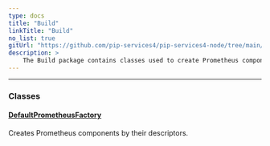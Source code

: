 ```yaml
---
type: docs
title: "Build"
linkTitle: "Build"
no_list: true
gitUrl: "https://github.com/pip-services4/pip-services4-node/tree/main/pip-services4-prometheus-node"
description: >
    The Build package contains classes used to create Prometheus components.
---
```

---
<div class="module-body"> 

### Classes

#### [DefaultPrometheusFactory](default_prometheus_factory)
Creates Prometheus components by their descriptors.


</div>

